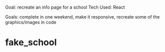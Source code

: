 Goal: recreate an info page for a school
Tech Used: React

Goals: complete in one weekend, make it responsive, recreate some of the graphics/images in code


# fake_school
